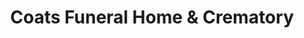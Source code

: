 ---
title: "Coats Funeral Home & Crematory"
url: /coats/coats-funeral-home-und-crematory/
shop: Bestattungen
---